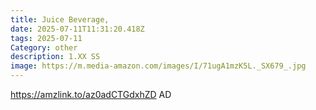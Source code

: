 ```yaml
---
title: Juice Beverage,
date: 2025-07-11T11:31:20.418Z
tags: 2025-07-11
Category: other
description: 1.XX SS
image: https://m.media-amazon.com/images/I/71ugA1mzK5L._SX679_.jpg
---
```

https://amzlink.to/az0adCTGdxhZD AD